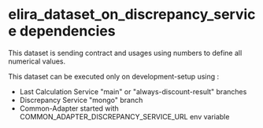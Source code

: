 
# elira_dataset_on_discrepancy_service dependencies

This dataset is sending contract and usages using numbers to define all numerical values.

This dataset can be executed only on development-setup using :

 - Last Calculation Service "main" or "always-discount-result" branches
 - Discrepancy Service "mongo" branch
 - Common-Adapter started with COMMON_ADAPTER_DISCREPANCY_SERVICE_URL env variable
